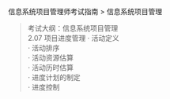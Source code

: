 信息系统项目管理师考试指南 > 信息系统项目管理

> 考试大纲：信息系统项目管理  
> 2.07 项目进度管理 
> · 活动定义   
> · 活动排序  
> · 活动资源估算   
> · 活动历时估算  
> · 进度计划的制定  
> · 进度控制


 
